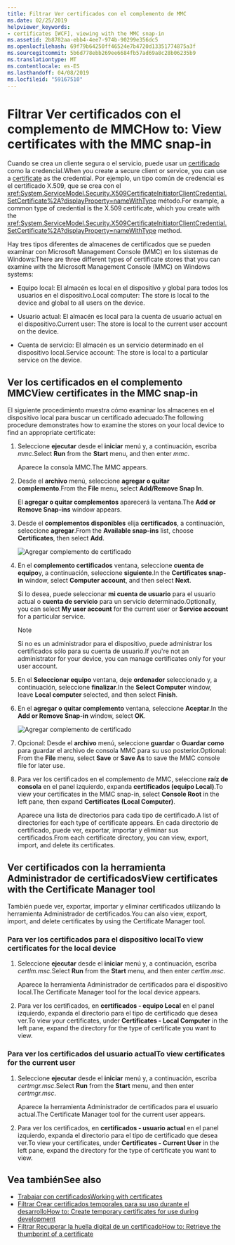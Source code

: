 ```yaml
---
title: Filtrar Ver certificados con el complemento de MMC
ms.date: 02/25/2019
helpviewer_keywords:
- certificates [WCF], viewing with the MMC snap-in
ms.assetid: 2b8782aa-ebb4-4ee7-974b-90299e356dc5
ms.openlocfilehash: 69f79b64250ff46524e7b4720d13351774875a3f
ms.sourcegitcommit: 5b6d778ebb269ee6684fb57ad69a8c28b06235b9
ms.translationtype: MT
ms.contentlocale: es-ES
ms.lasthandoff: 04/08/2019
ms.locfileid: "59167510"
---
```

# <a name="how-to-view-certificates-with-the-mmc-snap-in"></a><span data-ttu-id="78ba4-102">Filtrar Ver certificados con el complemento de MMC</span><span class="sxs-lookup"><span data-stu-id="78ba4-102">How to: View certificates with the MMC snap-in</span></span>
<span data-ttu-id="78ba4-103">Cuando se crea un cliente segura o el servicio, puede usar un [certificado](working-with-certificates.md) como la credencial.</span><span class="sxs-lookup"><span data-stu-id="78ba4-103">When you create a secure client or service, you can use a [certificate](working-with-certificates.md) as the credential.</span></span> <span data-ttu-id="78ba4-104">Por ejemplo, un tipo común de credencial es el certificado X.509, que se crea con el <xref:System.ServiceModel.Security.X509CertificateInitiatorClientCredential.SetCertificate%2A?displayProperty=nameWithType> método.</span><span class="sxs-lookup"><span data-stu-id="78ba4-104">For example, a common type of credential is the X.509 certificate, which you create with the <xref:System.ServiceModel.Security.X509CertificateInitiatorClientCredential.SetCertificate%2A?displayProperty=nameWithType> method.</span></span> 

<span data-ttu-id="78ba4-105">Hay tres tipos diferentes de almacenes de certificados que se pueden examinar con Microsoft Management Console (MMC) en los sistemas de Windows:</span><span class="sxs-lookup"><span data-stu-id="78ba4-105">There are three different types of certificate stores that you can examine with the Microsoft Management Console (MMC) on Windows systems:</span></span>

- <span data-ttu-id="78ba4-106">Equipo local: El almacén es local en el dispositivo y global para todos los usuarios en el dispositivo.</span><span class="sxs-lookup"><span data-stu-id="78ba4-106">Local computer: The store is local to the device and global to all users on the device.</span></span>

- <span data-ttu-id="78ba4-107">Usuario actual: El almacén es local para la cuenta de usuario actual en el dispositivo.</span><span class="sxs-lookup"><span data-stu-id="78ba4-107">Current user: The store is local to the current user account on the device.</span></span>

- <span data-ttu-id="78ba4-108">Cuenta de servicio: El almacén es un servicio determinado en el dispositivo local.</span><span class="sxs-lookup"><span data-stu-id="78ba4-108">Service account: The store is local to a particular service on the device.</span></span>

## <a name="view-certificates-in-the-mmc-snap-in"></a><span data-ttu-id="78ba4-109">Ver los certificados en el complemento MMC</span><span class="sxs-lookup"><span data-stu-id="78ba4-109">View certificates in the MMC snap-in</span></span> 

<span data-ttu-id="78ba4-110">El siguiente procedimiento muestra cómo examinar los almacenes en el dispositivo local para buscar un certificado adecuado:</span><span class="sxs-lookup"><span data-stu-id="78ba4-110">The following procedure demonstrates how to examine the stores on your local device to find an appropriate certificate:</span></span> 
  
1. <span data-ttu-id="78ba4-111">Seleccione **ejecutar** desde el **iniciar** menú y, a continuación, escriba *mmc*.</span><span class="sxs-lookup"><span data-stu-id="78ba4-111">Select **Run** from the **Start** menu, and then enter *mmc*.</span></span> 

    <span data-ttu-id="78ba4-112">Aparece la consola MMC.</span><span class="sxs-lookup"><span data-stu-id="78ba4-112">The MMC appears.</span></span> 
  
2. <span data-ttu-id="78ba4-113">Desde el **archivo** menú, seleccione **agregar o quitar complemento**.</span><span class="sxs-lookup"><span data-stu-id="78ba4-113">From the **File** menu, select **Add/Remove Snap In**.</span></span> 
    
    <span data-ttu-id="78ba4-114">El **agregar o quitar complementos** aparecerá la ventana.</span><span class="sxs-lookup"><span data-stu-id="78ba4-114">The **Add or Remove Snap-ins** window appears.</span></span>
  
3. <span data-ttu-id="78ba4-115">Desde el **complementos disponibles** elija **certificados**, a continuación, seleccione **agregar**.</span><span class="sxs-lookup"><span data-stu-id="78ba4-115">From the **Available snap-ins** list, choose **Certificates**, then select **Add**.</span></span>  

    ![Agregar complemento de certificado](./media/mmc-add-certificate-snap-in.png)
  
4. <span data-ttu-id="78ba4-117">En el **complemento certificados** ventana, seleccione **cuenta de equipo**y, a continuación, seleccione **siguiente**.</span><span class="sxs-lookup"><span data-stu-id="78ba4-117">In the **Certificates snap-in** window, select **Computer account**, and then select **Next**.</span></span> 
  
    <span data-ttu-id="78ba4-118">Si lo desea, puede seleccionar **mi cuenta de usuario** para el usuario actual o **cuenta de servicio** para un servicio determinado.</span><span class="sxs-lookup"><span data-stu-id="78ba4-118">Optionally, you can select **My user account** for the current user or **Service account** for a particular service.</span></span> 

    > [!NOTE]
    > <span data-ttu-id="78ba4-119">Si no es un administrador para el dispositivo, puede administrar los certificados sólo para su cuenta de usuario.</span><span class="sxs-lookup"><span data-stu-id="78ba4-119">If you're not an administrator for your device, you can manage certificates only for your user account.</span></span>
  
5. <span data-ttu-id="78ba4-120">En el **Seleccionar equipo** ventana, deje **ordenador** seleccionado y, a continuación, seleccione **finalizar**.</span><span class="sxs-lookup"><span data-stu-id="78ba4-120">In the **Select Computer** window, leave **Local computer** selected, and then select **Finish**.</span></span>  
  
6. <span data-ttu-id="78ba4-121">En el **agregar o quitar complemento** ventana, seleccione **Aceptar**.</span><span class="sxs-lookup"><span data-stu-id="78ba4-121">In the **Add or Remove Snap-in** window, select **OK**.</span></span>  
  
    ![Agregar complemento de certificado](./media/mmc-certificate-snap-in-selected.png)

7. <span data-ttu-id="78ba4-123">Opcional: Desde el **archivo** menú, seleccione **guardar** o **Guardar como** para guardar el archivo de consola MMC para su uso posterior.</span><span class="sxs-lookup"><span data-stu-id="78ba4-123">Optional: From the **File** menu, select **Save** or **Save As** to save the MMC console file for later use.</span></span>  

8. <span data-ttu-id="78ba4-124">Para ver los certificados en el complemento de MMC, seleccione **raíz de consola** en el panel izquierdo, expanda **certificados (equipo Local)**.</span><span class="sxs-lookup"><span data-stu-id="78ba4-124">To view your certificates in the MMC snap-in, select **Console Root** in the left pane, then expand **Certificates (Local Computer)**.</span></span>

    <span data-ttu-id="78ba4-125">Aparece una lista de directorios para cada tipo de certificado.</span><span class="sxs-lookup"><span data-stu-id="78ba4-125">A list of directories for each type of certificate appears.</span></span> <span data-ttu-id="78ba4-126">En cada directorio de certificado, puede ver, exportar, importar y eliminar sus certificados.</span><span class="sxs-lookup"><span data-stu-id="78ba4-126">From each certificate directory, you can view, export, import, and delete its certificates.</span></span>

## <a name="view-certificates-with-the-certificate-manager-tool"></a><span data-ttu-id="78ba4-127">Ver certificados con la herramienta Administrador de certificados</span><span class="sxs-lookup"><span data-stu-id="78ba4-127">View certificates with the Certificate Manager tool</span></span>

<span data-ttu-id="78ba4-128">También puede ver, exportar, importar y eliminar certificados utilizando la herramienta Administrador de certificados.</span><span class="sxs-lookup"><span data-stu-id="78ba4-128">You can also view, export, import, and delete certificates by using the Certificate Manager tool.</span></span>

### <a name="to-view-certificates-for-the-local-device"></a><span data-ttu-id="78ba4-129">Para ver los certificados para el dispositivo local</span><span class="sxs-lookup"><span data-stu-id="78ba4-129">To view certificates for the local device</span></span>

1. <span data-ttu-id="78ba4-130">Seleccione **ejecutar** desde el **iniciar** menú y, a continuación, escriba *certlm.msc*.</span><span class="sxs-lookup"><span data-stu-id="78ba4-130">Select **Run** from the **Start** menu, and then enter *certlm.msc*.</span></span> 

    <span data-ttu-id="78ba4-131">Aparece la herramienta Administrador de certificados para el dispositivo local.</span><span class="sxs-lookup"><span data-stu-id="78ba4-131">The Certificate Manager tool for the local device appears.</span></span> 
  
2. <span data-ttu-id="78ba4-132">Para ver los certificados, en **certificados - equipo Local** en el panel izquierdo, expanda el directorio para el tipo de certificado que desea ver.</span><span class="sxs-lookup"><span data-stu-id="78ba4-132">To view your certificates, under **Certificates - Local Computer** in the left pane, expand the directory for the type of certificate you want to view.</span></span>

### <a name="to-view-certificates-for-the-current-user"></a><span data-ttu-id="78ba4-133">Para ver los certificados del usuario actual</span><span class="sxs-lookup"><span data-stu-id="78ba4-133">To view certificates for the current user</span></span>

1. <span data-ttu-id="78ba4-134">Seleccione **ejecutar** desde el **iniciar** menú y, a continuación, escriba *certmgr.msc*.</span><span class="sxs-lookup"><span data-stu-id="78ba4-134">Select **Run** from the **Start** menu, and then enter *certmgr.msc*.</span></span> 

    <span data-ttu-id="78ba4-135">Aparece la herramienta Administrador de certificados para el usuario actual.</span><span class="sxs-lookup"><span data-stu-id="78ba4-135">The Certificate Manager tool for the current user appears.</span></span> 
  
2. <span data-ttu-id="78ba4-136">Para ver los certificados, en **certificados - usuario actual** en el panel izquierdo, expanda el directorio para el tipo de certificado que desea ver.</span><span class="sxs-lookup"><span data-stu-id="78ba4-136">To view your certificates, under **Certificates - Current User** in the left pane, expand the directory for the type of certificate you want to view.</span></span>

## <a name="see-also"></a><span data-ttu-id="78ba4-137">Vea también</span><span class="sxs-lookup"><span data-stu-id="78ba4-137">See also</span></span>

- [<span data-ttu-id="78ba4-138">Trabajar con certificados</span><span class="sxs-lookup"><span data-stu-id="78ba4-138">Working with certificates</span></span>](working-with-certificates.md)
- [<span data-ttu-id="78ba4-139">Filtrar Crear certificados temporales para su uso durante el desarrollo</span><span class="sxs-lookup"><span data-stu-id="78ba4-139">How to: Create temporary certificates for use during development</span></span>](how-to-create-temporary-certificates-for-use-during-development.md)
- [<span data-ttu-id="78ba4-140">Filtrar Recuperar la huella digital de un certificado</span><span class="sxs-lookup"><span data-stu-id="78ba4-140">How to: Retrieve the thumbprint of a certificate</span></span>](how-to-retrieve-the-thumbprint-of-a-certificate.md)
